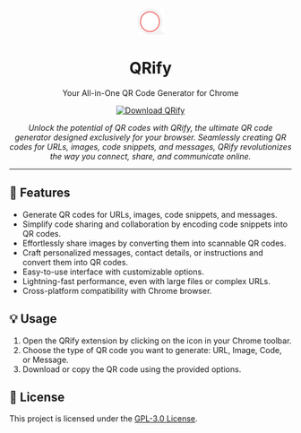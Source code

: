 <p align="center">
  <img src="images/icon-48.png" alt="QRify Logo" width="48" />
</p>

<h1 align="center">QRify</h1>

<p align="center">
  Your All-in-One QR Code Generator for Chrome
</p>

<p align="center">
  <a href="https://chrome.google.com/webstore/detail/qrify-qr-code-generator/your-extension-id" alt="Download QRify">
    <img src="download-button.png" alt="Download QRify" />
  </a>
</p>

<p align="center">
  <em>Unlock the potential of QR codes with QRify, the ultimate QR code generator designed exclusively for your browser. Seamlessly creating QR codes for URLs, images, code snippets, and messages, QRify revolutionizes the way you connect, share, and communicate online.</em>
</p>

---


## 🚀 Features

- Generate QR codes for URLs, images, code snippets, and messages.
- Simplify code sharing and collaboration by encoding code snippets into QR codes.
- Effortlessly share images by converting them into scannable QR codes.
- Craft personalized messages, contact details, or instructions and convert them into QR codes.
- Easy-to-use interface with customizable options.
- Lightning-fast performance, even with large files or complex URLs.
- Cross-platform compatibility with Chrome browser.

## 💡 Usage

1. Open the QRify extension by clicking on the icon in your Chrome toolbar.
2. Choose the type of QR code you want to generate: URL, Image, Code, or Message.
5. Download or copy the QR code using the provided options.

## 📄 License

This project is licensed under the [GPL-3.0 License](LICENSE).
